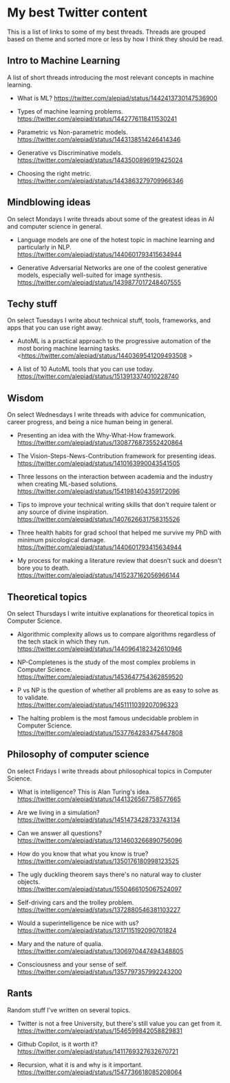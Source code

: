 # My best Twitter content

This is a list of links to some of my best threads. Threads are grouped based on theme and sorted more or less by how I think they should be read.

## Intro to Machine Learning

A list of short threads introducing the most relevant concepts in machine learning.

- What is ML?
  <https://twitter.com/alepiad/status/1442413730147536900>

- Types of machine learning problems.
  <https://twitter.com/alepiad/status/1442776118411530241>

- Parametric vs Non-parametric models.
  <https://twitter.com/alepiad/status/1443138514246414346>

- Generative vs Discriminative models.
  <https://twitter.com/alepiad/status/1443500896919425024>

- Choosing the right metric.
  <https://twitter.com/alepiad/status/1443863279709966346>

## Mindblowing ideas

On select Mondays I write threads about some of the greatest ideas in AI and computer science in general.

- Language models are one of the hotest topic in machine learning and particularly in NLP.
  <https://twitter.com/alepiad/status/1440601793415634944>
  
- Generative Adversarial Networks are one of the coolest generative models, especially well-suited for image synthesis.
  <https://twitter.com/alepiad/status/1439877017248407555>

## Techy stuff

On select Tuesdays I write about technical stuff, tools, frameworks, and apps that you can use right away.

- AutoML is a practical approach to the progressive automation of the most boring machine learning tasks.
  <https://twitter.com/alepiad/status/1440369541209493508 >
  
- A list of 10 AutoML tools that you can use today.
  <https://twitter.com/alepiad/status/1513913374010228740>

## Wisdom

On select Wednesdays I write threads with advice for communication, career progress, and being a nice human being in general.

- Presenting an idea with the Why-What-How framework.
  <https://twitter.com/alepiad/status/1308776873552420864>

- The Vision-Steps-News-Contribution framework for presenting ideas.
  <https://twitter.com/alepiad/status/1410163990043541505>
  
- Three lessons on the interaction between academia and the industry when creating ML-based solutions.
  <https://twitter.com/alepiad/status/1541981404359172096>

- Tips to improve your technical writing skills that don't require talent or any source of divine inspiration.
  <https://twitter.com/alepiad/status/1407626631758315526>

- Three health habits for grad school that helped me survive my PhD with minimum psicological damage.
  <https://twitter.com/alepiad/status/1440601793415634944>

- My process for making a literature review that doesn't suck and doesn't bore you to death.
  https://twitter.com/alepiad/status/1415237162056966144

## Theoretical topics

On select Thursdays I write intuitive explanations for theoretical topics in Computer Science.

- Algorithmic complexity allows us to compare algorithms regardless of the tech stack in which they run.
  <https://twitter.com/alepiad/status/1440964182342610946>
  
- NP-Completenes is the study of the most complex problems in Computer Science.
  <https://twitter.com/alepiad/status/1453647754362859520>

- P vs NP is the question of whether all problems are as easy to solve as to validate.  
  <https://twitter.com/alepiad/status/1451111039207096323>
  
- The halting problem is the most famous undecidable problem in Computer Science.  
  <https://twitter.com/alepiad/status/1537764283475447808>

## Philosophy of computer science

On select Fridays I write threads about philosophical topics in Computer Science.

- What is intelligence? This is Alan Turing's idea.
  <https://twitter.com/alepiad/status/1441326567758577665>

- Are we living in a simulation? 
  <https://twitter.com/alepiad/status/1451473428733743134>

- Can we answer all questions?
  <https://twitter.com/alepiad/status/1314603266890756096>

- How do you know that what you know is true?
  <https://twitter.com/alepiad/status/1350176180998123525>

- The ugly duckling theorem says there's no natural way to cluster objects.  
  <https://twitter.com/alepiad/status/1550466105067524097>
  
- Self-driving cars and the trolley problem.
  <https://twitter.com/alepiad/status/1372880546381103227>

- Would a superintelligence be nice with us?
  <https://twitter.com/alepiad/status/1317115192090701824>

- Mary and the nature of qualia.
  <https://twitter.com/alepiad/status/1306970447494348805>

- Consciousness and your sense of self.
  <https://twitter.com/alepiad/status/1357797357992243200>

## Rants

Random stuff I've written on several topics.

- Twitter is not a free University, but there's still value you can get from it.
  <https://twitter.com/alepiad/status/1546599842058829831>
  
- Github Copilot, is it worth it?
  <https://twitter.com/alepiad/status/1411769327632670721>

- Recursion, what it is and why is it important.
  <https://twitter.com/alepiad/status/1547736618085208064>
